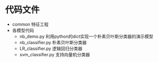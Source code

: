 # 代码文件
 - common 特征工程
 - 各模型代码
   - nb_demo.py 利用python的dict实现一个朴素贝叶斯分类器的演示模型
   - nb_classifier.py 朴素贝叶斯分类器
   - LR_classifier.py 逻辑回归分类器
   - svm_classifier.py 支持向量机分类器